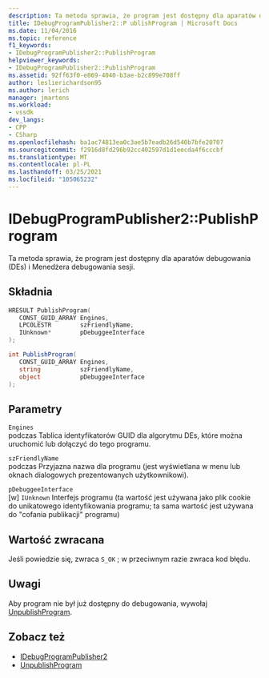 ```yaml
---
description: Ta metoda sprawia, że program jest dostępny dla aparatów debugowania (DEs) i Menedżera debugowania sesji.
title: IDebugProgramPublisher2::P ublishProgram | Microsoft Docs
ms.date: 11/04/2016
ms.topic: reference
f1_keywords:
- IDebugProgramPublisher2::PublishProgram
helpviewer_keywords:
- IDebugProgramPublisher2::PublishProgram
ms.assetid: 92ff63f0-e869-4040-b3ae-b2c899e708ff
author: leslierichardson95
ms.author: lerich
manager: jmartens
ms.workload:
- vssdk
dev_langs:
- CPP
- CSharp
ms.openlocfilehash: ba1ac74813ea0c3ae5b7eadb26d540b7bfe20707
ms.sourcegitcommit: f2916d8fd296b92cc402597d1d1eecda4f6cccbf
ms.translationtype: MT
ms.contentlocale: pl-PL
ms.lasthandoff: 03/25/2021
ms.locfileid: "105065232"
---
```

# <a name="idebugprogrampublisher2publishprogram"></a>IDebugProgramPublisher2::PublishProgram
Ta metoda sprawia, że program jest dostępny dla aparatów debugowania (DEs) i Menedżera debugowania sesji.

## <a name="syntax"></a>Składnia

```cpp
HRESULT PublishProgram(
   CONST_GUID_ARRAY Engines,
   LPCOLESTR        szFriendlyName,
   IUnknown*        pDebuggeeInterface
);
```

```csharp
int PublishProgram(
   CONST_GUID_ARRAY Engines,
   string           szFriendlyName,
   object           pDebuggeeInterface
);
```

## <a name="parameters"></a>Parametry
`Engines`\
podczas Tablica identyfikatorów GUID dla algorytmu DEs, które można uruchomić lub dołączyć do tego programu.

`szFriendlyName`\
podczas Przyjazna nazwa dla programu (jest wyświetlana w menu lub oknach dialogowych prezentowanych użytkownikowi).

`pDebuggeeInterface`\
[w] `IUnknown` Interfejs programu (ta wartość jest używana jako plik cookie do unikatowego identyfikowania programu; ta sama wartość jest używana do "cofania publikacji" programu)

## <a name="return-value"></a>Wartość zwracana
 Jeśli powiedzie się, zwraca `S_OK` ; w przeciwnym razie zwraca kod błędu.

## <a name="remarks"></a>Uwagi
 Aby program nie był już dostępny do debugowania, wywołaj [UnpublishProgram](../../../extensibility/debugger/reference/idebugprogrampublisher2-unpublishprogram.md).

## <a name="see-also"></a>Zobacz też
- [IDebugProgramPublisher2](../../../extensibility/debugger/reference/idebugprogrampublisher2.md)
- [UnpublishProgram](../../../extensibility/debugger/reference/idebugprogrampublisher2-unpublishprogram.md)
